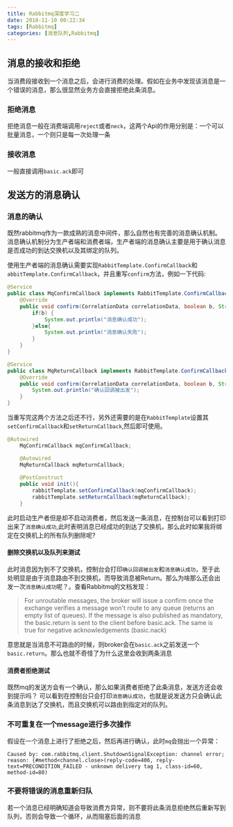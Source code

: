 ```yaml
---
title: Rabbitmq深度学习二
date: 2018-11-10 00:22:34
tags: [Rabbitmq]
categories: [消息队列,Rabbitmq]
---
```

## 消息的接收和拒绝
当消费段接收到一个消息之后，会进行消费的处理。假如在业务中发现该消息是一个错误的消息，那么很显然业务方会直接拒绝此条消息。

### 拒绝消息

拒绝消息一般在消费端调用`reject`或者`neck`，这两个Api的作用分别是：一个可以批量消息，一个则只是每一次处理一条

### 接收消息

一般直接调用`basic.ack`即可

## 发送方的消息确认

### 消息的确认
既然rabbitmq作为一款成熟的消息中间件，那么自然也有完善的消息确认机制。消息确认机制分为生产者端和消费者端，生产者端的消息确认主要是用于确认消息是否成功的到达交换机以及其绑定的队列。

使用生产者端的消息确认需要实现`RabbitTemplate.ConfirmCallback`和`abbitTemplate.ConfirmCallback`，并且重写`confirm`方法，例如一下代码:
```java
@Service
public class MqConfirmCallback implements RabbitTemplate.ConfirmCallback {
    @Override
    public void confirm(CorrelationData correlationData, boolean b, String s) {
        if(b) {
            System.out.println("消息确认成功");
        }else{
            System.out.println("消息确认失败");
        }
    }
}
```


```java
@Service
public class MqReturnCallback implements RabbitTemplate.ConfirmCallback {
    @Override
    public void confirm(CorrelationData correlationData, boolean b, String s) {
        System.out.println("确认回调被出发");
    }
}
```
当重写完这两个方法之后还不行，另外还需要的是在`RabbitTemplate`设置其`setConfirmCallback`和`setReturnCallback`,然后即可使用。
```java
@Autowired
    MqConfirmCallback mqConfirmCallback;

    @Autowired
    MqReturnCallback mqReturnCallback;
    
    @PostConstruct
    public void init(){
        rabbitTemplate.setConfirmCallback(mqConfirmCallback);
        rabbitTemplate.setReturnCallback(mqReturnCallback);
    }
```

此时启动生产者但是却不启动消费者，然后发送一条消息，在控制台可以看到打印出来了`消息确认成功`,此时表明消息已经成功的到达了交换机，那么此时如果我将绑定在交换机上的所有队列删除呢?

#### 删除交换机以及队列来测试

此时消息因为到不了交换机，控制台会打印`确认回调被出发`和`消息确认成功`，至于此处明显是由于消息路由不到交换机，而导致消息被Return。那么为啥那么还会出发一次`消息确认成功`呢？。查看Rabbitmq的文档发现：
> For unroutable messages, the broker will issue a confirm once the exchange verifies a message won't route to any queue (returns an empty list of queues). If the message is also published as mandatory, the basic.return is sent to the client before basic.ack. The same is true for negative acknowledgements (basic.nack)

意思就是当消息不可路由的时候，则broker会在`basic.ack`之前发送一个`basic.return`。那么也就不奇怪了为什么这里会收到两条消息

#### 消费者拒绝测试

既然mq的发送方会有一个确认，那么如果消费者拒绝了此条消息，发送方还会收到提示吗？
可以看到在控制台只会打印`消息确认成功`，也就是说发送方只会确认此条消息到达了交换机，而且交换机可以路由到指定对的队列。


### 不可重复在一个message进行多次操作

假设在一个消息上进行了拒绝之后，然后再进行确认，此时`mq`会抛出一个异常：
```
Caused by: com.rabbitmq.client.ShutdownSignalException: channel error; reason: {#method<channel.close>(reply-code=406, reply-text=PRECONDITION_FAILED - unknown delivery tag 1, class-id=60, method-id=80)
```

### 不要将错误的消息重新归队

若一个消息已经明确知道会导致消费方异常，则不要将此条消息拒绝然后重新写到队列，否则会导致一个循环，从而阻塞后面的消息